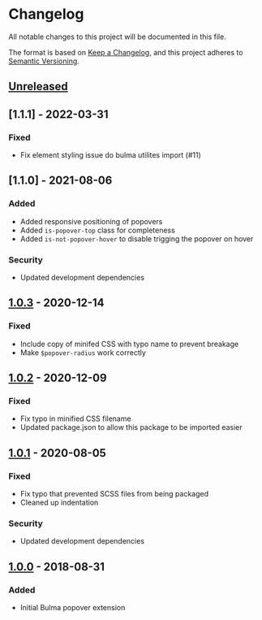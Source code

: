 # Changelog

All notable changes to this project will be documented in this file.

The format is based on [Keep a Changelog](https://keepachangelog.com/en/1.0.0/),
and this project adheres to [Semantic Versioning](https://semver.org/spec/v2.0.0.html).

## [Unreleased]

## [1.1.1] - 2022-03-31

### Fixed

- Fix element styling issue do bulma utilites import (#11)

## [1.1.0] - 2021-08-06

### Added

- Added responsive positioning of popovers
- Added `is-popover-top` class for completeness
- Added `is-not-popover-hover` to disable trigging the popover on hover

### Security

- Updated development dependencies

## [1.0.3] - 2020-12-14

### Fixed

- Include copy of minifed CSS with typo name to prevent breakage
- Make `$popover-radius` work correctly

## [1.0.2] - 2020-12-09

### Fixed

- Fix typo in minified CSS filename
- Updated package.json to allow this package to be imported easier

## [1.0.1] - 2020-08-05

### Fixed

- Fix typo that prevented SCSS files from being packaged
- Cleaned up indentation

### Security

- Updated development dependencies

## [1.0.0] - 2018-08-31

### Added

- Initial Bulma popover extension

[Unreleased]: https://github.com/apnsngr/bulma-popover/compare/1.1.0-beta.0...HEAD
[1.1.0-beta.0]: https://github.com/apnsngr/bulma-popover/compare/1.0.3...1.1.0-beta.0
[1.0.3]: https://github.com/apnsngr/bulma-popover/compare/1.0.2...1.0.3
[1.0.2]: https://github.com/apnsngr/bulma-popover/compare/1.0.1...1.0.2
[1.0.1]: https://github.com/apnsngr/bulma-popover/compare/1.0.0...1.0.1
[1.0.0]: https://github.com/apnsngr/bulma-popover/releases/tag/1.0.0
